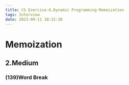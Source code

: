 ```yaml
---
title: CS Exercise-6.Dynamic Programming-Memoization
tags: Interview
date: 2023-09-11 10:15:38
---
```


# Memoization

##   2.Medium

###   (139)Word Break

